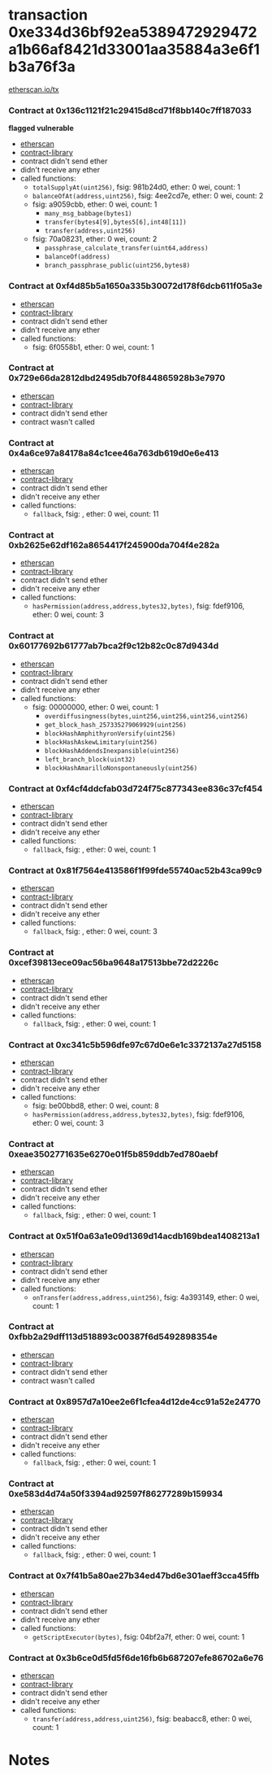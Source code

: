 # transaction 0xe334d36bf92ea5389472929472a1b66af8421d33001aa35884a3e6f1b3a76f3a

[etherscan.io/tx](https://etherscan.io/tx/0xe334d36bf92ea5389472929472a1b66af8421d33001aa35884a3e6f1b3a76f3a)


### Contract at 0x136c1121f21c29415d8cd71f8bb140c7ff187033

**flagged vulnerable**

* [etherscan](https://etherscan.io/address/0x136c1121f21c29415d8cd71f8bb140c7ff187033)
* [contract-library](https://contract-library.com/contracts/Ethereum/136c1121f21c29415d8cd71f8bb140c7ff187033)
* contract didn't send ether
* didn't receive any ether
* called functions:
    * `totalSupplyAt(uint256)`, fsig: 981b24d0, ether: 0 wei, count: 1
    * `balanceOfAt(address,uint256)`, fsig: 4ee2cd7e, ether: 0 wei, count: 2
    * fsig: a9059cbb, ether: 0 wei, count: 1
        * `many_msg_babbage(bytes1)`
        * `transfer(bytes4[9],bytes5[6],int48[11])`
        * `transfer(address,uint256)`
    * fsig: 70a08231, ether: 0 wei, count: 2
        * `passphrase_calculate_transfer(uint64,address)`
        * `balanceOf(address)`
        * `branch_passphrase_public(uint256,bytes8)`


### Contract at 0xf4d85b5a1650a335b30072d178f6dcb611f05a3e

* [etherscan](https://etherscan.io/address/0xf4d85b5a1650a335b30072d178f6dcb611f05a3e)
* [contract-library](https://contract-library.com/contracts/Ethereum/f4d85b5a1650a335b30072d178f6dcb611f05a3e)
* contract didn't send ether
* didn't receive any ether
* called functions:
    * fsig: 6f0558b1, ether: 0 wei, count: 1


### Contract at 0x729e66da2812dbd2495db70f844865928b3e7970

* [etherscan](https://etherscan.io/address/0x729e66da2812dbd2495db70f844865928b3e7970)
* [contract-library](https://contract-library.com/contracts/Ethereum/729e66da2812dbd2495db70f844865928b3e7970)
* contract didn't send ether
* contract wasn't called


### Contract at 0x4a6ce97a84178a84c1cee46a763db619d0e6e413

* [etherscan](https://etherscan.io/address/0x4a6ce97a84178a84c1cee46a763db619d0e6e413)
* [contract-library](https://contract-library.com/contracts/Ethereum/4a6ce97a84178a84c1cee46a763db619d0e6e413)
* contract didn't send ether
* didn't receive any ether
* called functions:
    * `fallback`, fsig: , ether: 0 wei, count: 11


### Contract at 0xb2625e62df162a8654417f245900da704f4e282a

* [etherscan](https://etherscan.io/address/0xb2625e62df162a8654417f245900da704f4e282a)
* [contract-library](https://contract-library.com/contracts/Ethereum/b2625e62df162a8654417f245900da704f4e282a)
* contract didn't send ether
* didn't receive any ether
* called functions:
    * `hasPermission(address,address,bytes32,bytes)`, fsig: fdef9106, ether: 0 wei, count: 3


### Contract at 0x60177692b61777ab7bca2f9c12b82c0c87d9434d

* [etherscan](https://etherscan.io/address/0x60177692b61777ab7bca2f9c12b82c0c87d9434d)
* [contract-library](https://contract-library.com/contracts/Ethereum/60177692b61777ab7bca2f9c12b82c0c87d9434d)
* contract didn't send ether
* didn't receive any ether
* called functions:
    * fsig: 00000000, ether: 0 wei, count: 1
        * `overdiffusingness(bytes,uint256,uint256,uint256,uint256)`
        * `get_block_hash_257335279069929(uint256)`
        * `blockHashAmphithyronVersify(uint256)`
        * `blockHashAskewLimitary(uint256)`
        * `blockHashAddendsInexpansible(uint256)`
        * `left_branch_block(uint32)`
        * `blockHashAmarilloNonspontaneously(uint256)`


### Contract at 0xf4cf4ddcfab03d724f75c877343ee836c37cf454

* [etherscan](https://etherscan.io/address/0xf4cf4ddcfab03d724f75c877343ee836c37cf454)
* [contract-library](https://contract-library.com/contracts/Ethereum/f4cf4ddcfab03d724f75c877343ee836c37cf454)
* contract didn't send ether
* didn't receive any ether
* called functions:
    * `fallback`, fsig: , ether: 0 wei, count: 1


### Contract at 0x81f7564e413586f1f99fde55740ac52b43ca99c9

* [etherscan](https://etherscan.io/address/0x81f7564e413586f1f99fde55740ac52b43ca99c9)
* [contract-library](https://contract-library.com/contracts/Ethereum/81f7564e413586f1f99fde55740ac52b43ca99c9)
* contract didn't send ether
* didn't receive any ether
* called functions:
    * `fallback`, fsig: , ether: 0 wei, count: 3


### Contract at 0xcef39813ece09ac56ba9648a17513bbe72d2226c

* [etherscan](https://etherscan.io/address/0xcef39813ece09ac56ba9648a17513bbe72d2226c)
* [contract-library](https://contract-library.com/contracts/Ethereum/cef39813ece09ac56ba9648a17513bbe72d2226c)
* contract didn't send ether
* didn't receive any ether
* called functions:
    * `fallback`, fsig: , ether: 0 wei, count: 1


### Contract at 0xc341c5b596dfe97c67d0e6e1c3372137a27d5158

* [etherscan](https://etherscan.io/address/0xc341c5b596dfe97c67d0e6e1c3372137a27d5158)
* [contract-library](https://contract-library.com/contracts/Ethereum/c341c5b596dfe97c67d0e6e1c3372137a27d5158)
* contract didn't send ether
* didn't receive any ether
* called functions:
    * fsig: be00bbd8, ether: 0 wei, count: 8
    * `hasPermission(address,address,bytes32,bytes)`, fsig: fdef9106, ether: 0 wei, count: 3


### Contract at 0xeae3502771635e6270e01f5b859ddb7ed780aebf

* [etherscan](https://etherscan.io/address/0xeae3502771635e6270e01f5b859ddb7ed780aebf)
* [contract-library](https://contract-library.com/contracts/Ethereum/eae3502771635e6270e01f5b859ddb7ed780aebf)
* contract didn't send ether
* didn't receive any ether
* called functions:
    * `fallback`, fsig: , ether: 0 wei, count: 1


### Contract at 0x51f0a63a1e09d1369d14acdb169bdea1408213a1

* [etherscan](https://etherscan.io/address/0x51f0a63a1e09d1369d14acdb169bdea1408213a1)
* [contract-library](https://contract-library.com/contracts/Ethereum/51f0a63a1e09d1369d14acdb169bdea1408213a1)
* contract didn't send ether
* didn't receive any ether
* called functions:
    * `onTransfer(address,address,uint256)`, fsig: 4a393149, ether: 0 wei, count: 1


### Contract at 0xfbb2a29dff113d518893c00387f6d5492898354e

* [etherscan](https://etherscan.io/address/0xfbb2a29dff113d518893c00387f6d5492898354e)
* [contract-library](https://contract-library.com/contracts/Ethereum/fbb2a29dff113d518893c00387f6d5492898354e)
* contract didn't send ether
* contract wasn't called


### Contract at 0x8957d7a10ee2e6f1cfea4d12de4cc91a52e24770

* [etherscan](https://etherscan.io/address/0x8957d7a10ee2e6f1cfea4d12de4cc91a52e24770)
* [contract-library](https://contract-library.com/contracts/Ethereum/8957d7a10ee2e6f1cfea4d12de4cc91a52e24770)
* contract didn't send ether
* didn't receive any ether
* called functions:
    * `fallback`, fsig: , ether: 0 wei, count: 1


### Contract at 0xe583d4d74a50f3394ad92597f86277289b159934

* [etherscan](https://etherscan.io/address/0xe583d4d74a50f3394ad92597f86277289b159934)
* [contract-library](https://contract-library.com/contracts/Ethereum/e583d4d74a50f3394ad92597f86277289b159934)
* contract didn't send ether
* didn't receive any ether
* called functions:
    * `fallback`, fsig: , ether: 0 wei, count: 1


### Contract at 0x7f41b5a80ae27b34ed47bd6e301aeff3cca45ffb

* [etherscan](https://etherscan.io/address/0x7f41b5a80ae27b34ed47bd6e301aeff3cca45ffb)
* [contract-library](https://contract-library.com/contracts/Ethereum/7f41b5a80ae27b34ed47bd6e301aeff3cca45ffb)
* contract didn't send ether
* didn't receive any ether
* called functions:
    * `getScriptExecutor(bytes)`, fsig: 04bf2a7f, ether: 0 wei, count: 1


### Contract at 0x3b6ce0d5fd5f6de16fb6b687207efe86702a6e76

* [etherscan](https://etherscan.io/address/0x3b6ce0d5fd5f6de16fb6b687207efe86702a6e76)
* [contract-library](https://contract-library.com/contracts/Ethereum/3b6ce0d5fd5f6de16fb6b687207efe86702a6e76)
* contract didn't send ether
* didn't receive any ether
* called functions:
    * `transfer(address,address,uint256)`, fsig: beabacc8, ether: 0 wei, count: 1

# Notes

